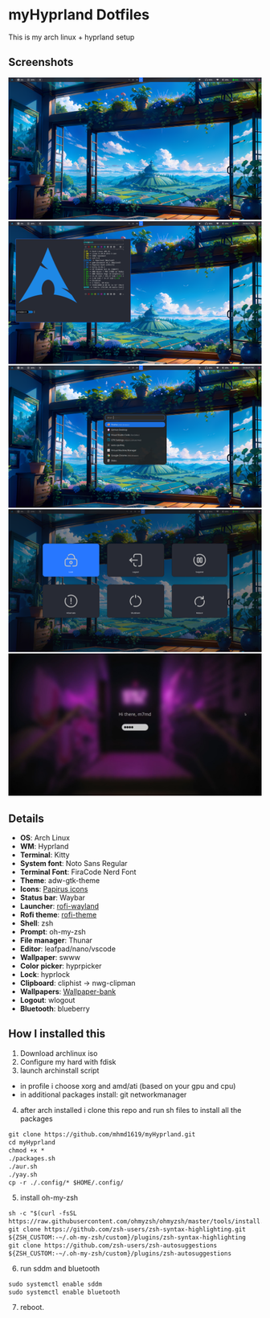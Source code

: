 # myHyprland Dotfiles

This is my arch linux + hyprland setup

## Screenshots

<img alt="screenshot" src="./images/1.png">
<img alt="screenshot" src="./images/2.png">
<img alt="screenshot" src="./images/3.png">
<img alt="screenshot" src="./images/4.png">
<img alt="screenshot" src="./images/5.png">

## Details

- **OS**: Arch Linux
- **WM**: Hyprland
- **Terminal**: Kitty
- **System font**: Noto Sans Regular
- **Terminal Font**: FiraCode Nerd Font
- **Theme**: adw-gtk-theme
- **Icons**: [Papirus icons](https://github.com/PapirusDevelopmentTeam/papirus-icon-theme)
- **Status bar**: Waybar
- **Launcher**: [rofi-wayland](https://github.com/lbonn/rofi)
- **Rofi theme**: [rofi-theme](https://github.com/newmanls/rofi-themes-collection)
- **Shell**: zsh
- **Prompt**: oh-my-zsh
- **File manager**: Thunar
- **Editor**: leafpad/nano/vscode
- **Wallpaper**: swww
- **Color picker**: hyprpicker
- **Lock**: hyprlock
- **Clipboard**: cliphist -> nwg-clipman
- **Wallpapers**: [Wallpaper-bank](https://github.com/JaKooLit/Wallpaper-Bank)
- **Logout**: wlogout
- **Bluetooth**: blueberry

## How I installed this

1. Download archlinux iso
2. Configure my hard with fdisk
3. launch archinstall script

- in profile i choose xorg and amd/ati (based on your gpu and cpu)
- in additional packages install: git networkmanager

4. after arch installed i clone this repo and run sh files to install all the packages

```
git clone https://github.com/mhmd1619/myHyprland.git
cd myHyprland
chmod +x *
./packages.sh
./aur.sh
./yay.sh
cp -r ./.config/* $HOME/.config/
```

5. install oh-my-zsh

```
sh -c "$(curl -fsSL https://raw.githubusercontent.com/ohmyzsh/ohmyzsh/master/tools/install.sh)"
git clone https://github.com/zsh-users/zsh-syntax-highlighting.git ${ZSH_CUSTOM:-~/.oh-my-zsh/custom}/plugins/zsh-syntax-highlighting
git clone https://github.com/zsh-users/zsh-autosuggestions ${ZSH_CUSTOM:-~/.oh-my-zsh/custom}/plugins/zsh-autosuggestions
```

6. run sddm and bluetooth

```
sudo systemctl enable sddm
sudo systemctl enable bluetooth
```

7. reboot.
